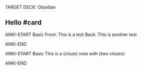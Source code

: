 TARGET DECK: Obsidian


## Hello #card

ANKI-START
Basic
Front: This is a test
Back: This is another test
<!--ID: 1613157708353-->
ANKI-END


ANKI-START
Basic
This is a {cloze} note with {two clozes}
<!--ID: 1613157984404-->
ANKI-END